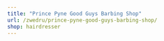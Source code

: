 ```yaml
---
title: "Prince Pyne Good Guys Barbing Shop"
url: /zwedru/prince-pyne-good-guys-barbing-shop/
shop: hairdresser
---
```

